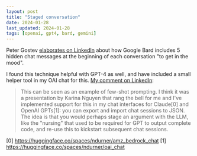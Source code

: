 ```yaml
---
layout: post
title: "Staged conversation"
date: 2024-01-28
last_updated: 2024-01-28
tags: [openai, gpt4, bard, gemini]
---
```



Peter Gostev [elaborates on LinkedIn](https://www.linkedin.com/posts/peter-gostev_turns-out-bard-hides-5x-messages-at-the-beginning-activity-7157167838829449216-rMZA?utm_source=share&utm_medium=member_desktop) about how Google Bard includes 5 hidden chat messages at the beginning of each conversation "to get in the mood".

I found this technique helpful with GPT-4 as well, and have included a small helper tool in my OAI chat for this. [My comment on LinkedIn](https://www.linkedin.com/feed/update/urn:li:activity:7157295066812755969?commentUrn=urn%3Ali%3Acomment%3A%28activity%3A7157295066812755969%2C7157692512655069184%29&dashCommentUrn=urn%3Ali%3Afsd_comment%3A%287157692512655069184%2Curn%3Ali%3Aactivity%3A7157295066812755969%29):
> This can be seen as an example of few-shot prompting. I think it was a presentation by Karina Nguyen that rang the bell for me and I've implemented support for this in my chat interfaces for Claude[0] and OpenAI GPTs[1]: you can export and import chat sessions to JSON. The idea is that you would perhaps stage an argument with the LLM, like the "nursing" that used to be required for GPT to output complete code, and re-use this to kickstart subsequent chat sessions.

[0] https://huggingface.co/spaces/ndurner/amz_bedrock_chat
[1] https://huggingface.co/spaces/ndurner/oai_chat